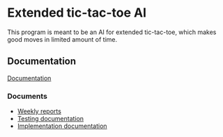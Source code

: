 # Extended tic-tac-toe AI
This program is meant to be an AI for extended tic-tac-toe, which makes good moves in limited amount of time.

## Documentation
[Documentation](https://github.com/JaakkoRE/Extended-tic-tac-toe-AI/tree/master/Documentation)
### Documents
- [Weekly reports](https://github.com/JaakkoRE/Extended-tic-tac-toe-AI/blob/master/Documentation/Viikkoraportit.md) 
- [Testing documentation](https://github.com/JaakkoRE/Extended-tic-tac-toe-AI/blob/master/Documentation/Testing%20documentation.md) 
- [Implementation documentation](https://github.com/JaakkoRE/Extended-tic-tac-toe-AI/blob/master/Documentation/Implementation%20documentation.md)
